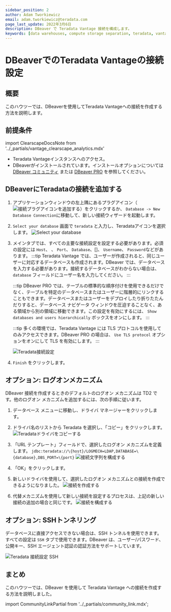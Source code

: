 ```yaml
---
sidebar_position: 2
author: Adam Tworkiewicz
email: adam.tworkiewicz@teradata.com
page_last_update: 2022年3月6日
description: DBeaver で Teradata Vantage 接続を構成します。
keywords: [data warehouses, compute storage separation, teradata, vantage, cloud data platform, object storage, business intelligence, enterprise analytics, dbeaver, dbeaver prod, sql ide]
---
```


# DBeaverでのTeradata Vantageの接続設定

## 概要

このハウツーでは、DBeaverを使用してTeradata Vantageへの接続を作成する方法を説明します。

## 前提条件

import ClearscapeDocsNote from '../_partials/vantage_clearscape_analytics.mdx'

* Teradata Vantageインスタンスへのアクセス。
  <ClearscapeDocsNote />
* DBeaverがインストールされています。インストールオプションについては [DBeaver コミュニティ](https://dbeaver.io/download) または [DBeaver PRO](https://dbeaver.com/download) を参照してください。

## DBeaverにTeradataの接続を追加する

1. アプリケーションウィンドウの左上隅にあるプラグアイコン（![接続プラグアイコンを追加する](../other-integrations/images/configure-a-teradata-connection-in-dbeaver/plug-icon.png)）をクリックするか、 `Database -> New Database Connection`に移動して、新しい接続ウィザードを起動します。
2. `Select your database` 画面で `teradata` と入力し、Teradataアイコンを選択します。
![Select your database](../other-integrations/images/configure-a-teradata-connection-in-dbeaver/select-your-database-windows.png)
3. メインタブでは、すべての主要な接続設定を設定する必要があります。必須の設定には `Host`、 、 `Port`、 `Database`、[]、 `Username`、 `Password`などがあります。
    :::tip
    Teradata Vantage では、ユーザーが作成されると、同じユーザーに対応するデータベースも作成されます。DBeaver では、データベースを入力する必要があります。接続するデータベースがわからない場合は、 `database` フィールドにユーザー名を入力してください。
    :::

    :::tip
    DBeaver PRO では、テーブルの標準的な順序付けを使用できるだけでなく、テーブルを特定のデータベースまたはユーザーに階層的にリンクすることもできます。データベースまたはユーザーをデプロイしたり折りたたんだりすると、データベース ナビゲータ ウィンドウを圧迫することなく、ある領域から別の領域に移動できます。この設定を有効にするには、 `Show databases and users hierarchically` ボックスをオンにします。
    :::

    :::tip
    多くの環境では、Teradata Vantage には TLS プロトコルを使用してのみアクセスできます。DBeaver PRO の場合は、 `Use TLS protocol` オプションをオンにして TLS を有効にします。
    :::

    ![Teradata接続設定](../other-integrations/images/configure-a-teradata-connection-in-dbeaver/teradata-connection-settings-windows.png)

4. `Finish` をクリックします。

## オプション: ログオンメカニズム

DBeaver 接続を作成するときのデフォルトのログオン メカニズムは TD2 です。他のログオン メカニズムを追加するには、次の手順に従います。

1. データベース メニューに移動し、ドライバ マネージャーをクリックします。
2. ドライバ名のリストから Teradata を選択し、「コピー」をクリックします。
  ![Teradataドライバをコピーする](../other-integrations/images/configure-a-teradata-connection-in-dbeaver/copy-driver.png)

3. 「URL テンプレート」フィールドで、選択したログオン メカニズムを定義します。
  `jdbc:teradata://\{host}/LOGMECH=LDAP,DATABASE=\{database},DBS_PORT=\{port}` 
  ![接続文字列を構成する](../other-integrations/images/configure-a-teradata-connection-in-dbeaver/configure-driver-string.png)

4. 「OK」をクリックします。
5. 新しいドライバを使用して、選択したログオン メカニズムとの接続を作成できるようになりました。
  ![接続を作成する](../other-integrations/images/configure-a-teradata-connection-in-dbeaver/create-connection.png)
6. 代替メカニズムを使用して新しい接続を設定するプロセスは、上記の新しい接続の追加の場合と同じです。
  ![接続を構成する](../other-integrations/images/configure-a-teradata-connection-in-dbeaver/teradata-connection-settings-windows-ldap.png)

## オプション: SSHトンネリング

データベースに直接アクセスできない場合は、SSH トンネルを使用できます。すべての設定は `SSH` タブで使用できます。DBeaver は、ユーザー/パスワード、公開キー、SSH エージェント認証の認証方法をサポートしています。

![Teradata 接続設定 SSH](../other-integrations/images/configure-a-teradata-connection-in-dbeaver/teradata-connection-settings-ssh-windows.png)

## まとめ

このハウツーでは、DBeaver を使用して Teradata Vantage への接続を作成する方法を説明しました。

import CommunityLinkPartial from '../_partials/community_link.mdx';

<CommunityLinkPartial />
